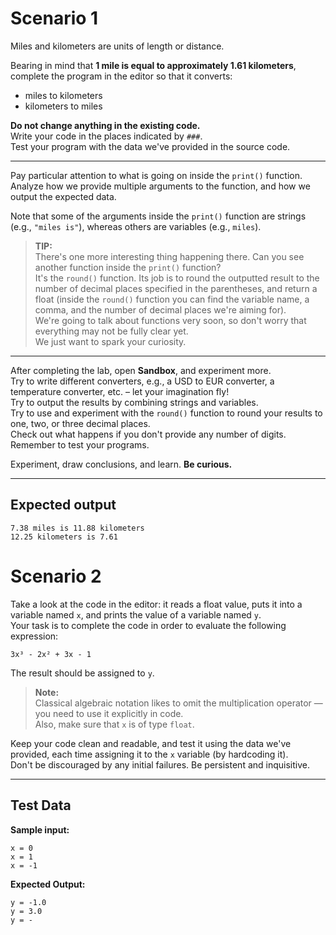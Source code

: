 # Scenario 1

Miles and kilometers are units of length or distance.

Bearing in mind that **1 mile is equal to approximately 1.61 kilometers**, complete the program in the editor so that it converts:

- miles to kilometers
- kilometers to miles

**Do not change anything in the existing code.**  
Write your code in the places indicated by `###`.  
Test your program with the data we've provided in the source code.

---

Pay particular attention to what is going on inside the `print()` function.  
Analyze how we provide multiple arguments to the function, and how we output the expected data.

Note that some of the arguments inside the `print()` function are strings (e.g., `"miles is"`), whereas others are variables (e.g., `miles`).

> **TIP:**  
> There's one more interesting thing happening there. Can you see another function inside the `print()` function?  
> It's the `round()` function. Its job is to round the outputted result to the number of decimal places specified in the parentheses, and return a float (inside the `round()` function you can find the variable name, a comma, and the number of decimal places we're aiming for).  
> We're going to talk about functions very soon, so don't worry that everything may not be fully clear yet.  
> We just want to spark your curiosity.

---

After completing the lab, open **Sandbox**, and experiment more.  
Try to write different converters, e.g., a USD to EUR converter, a temperature converter, etc. – let your imagination fly!  
Try to output the results by combining strings and variables.  
Try to use and experiment with the `round()` function to round your results to one, two, or three decimal places.  
Check out what happens if you don't provide any number of digits.  
Remember to test your programs.

Experiment, draw conclusions, and learn. **Be curious.**

---

## Expected output

```
7.38 miles is 11.88 kilometers
12.25 kilometers is 7.61
```

# Scenario 2

Take a look at the code in the editor: it reads a float value, puts it into a variable named `x`, and prints the value of a variable named `y`.  
Your task is to complete the code in order to evaluate the following expression:

```
3x³ - 2x² + 3x - 1
```

The result should be assigned to `y`.

> **Note:**  
> Classical algebraic notation likes to omit the multiplication operator — you need to use it explicitly in code.  
> Also, make sure that `x` is of type `float`.

Keep your code clean and readable, and test it using the data we've provided, each time assigning it to the `x` variable (by hardcoding it).  
Don't be discouraged by any initial failures. Be persistent and inquisitive.

---

## Test Data

**Sample input:**
```
x = 0
x = 1
x = -1
```

**Expected Output:**
```
y = -1.0
y = 3.0
y = -